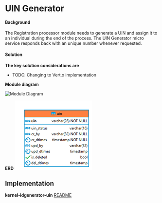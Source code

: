 ﻿# UIN Generator

#### Background

The Registration processor module needs to generate a UIN and assign it to an individual during the end of the process. The UIN Generator micro service responds back with an unique number whenever requested. 

#### Solution



**The key solution considerations are**


- TODO. Changing to Vert.x implementation



**Module diagram**



![Module Diagram<TBA>](_images/TODO.jpg)


**ERD**
![ERD](_images/kernel-uingenerator-erd.png)


## Implementation


**kernel-idgenerator-uin** [README](../../../kernel/kernel-idgenerator-uin/README.md)
